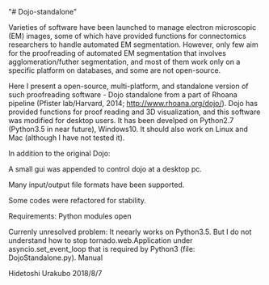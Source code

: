 "# Dojo-standalone"

Varieties of software have been launched to manage electron microscopic (EM) images, some of which have provided functions for connectomics researchers to handle automated EM segmentation. However, only few aim for the proofreading of automated EM segmentation that involves agglomeration/futher segmentation, and most of them work only on a specific platform on databases, and some are not open-source.


   Here I present a open-source, multi-platform, and standalone version of such proofreading software - Dojo standalone from a part of Rhoana pipeline (Pfister lab/Harvard, 2014; http://www.rhoana.org/dojo/). Dojo has provided functions for proof reading and 3D visualization, and this software was modified for desktop users. It has been develped on Python2.7 (Python3.5 in near future), Windows10. It should also work on Linux and Mac (although I have not tested it).


In addition to the original Dojo:

A small gui was appended to control dojo at a desktop pc.

Many input/output file formats have been supported. 

Some codes were refactored for stability.

Requirements:
Python modules
open

Currenly unresolved problem:
  It neearly works on Python3.5. But I do not understand how to stop tornado.web.Application under asyncio.set_event_loop that is required by Python3 (file: DojoStandalone.py).
Manual 


Hidetoshi Urakubo
2018/8/7

